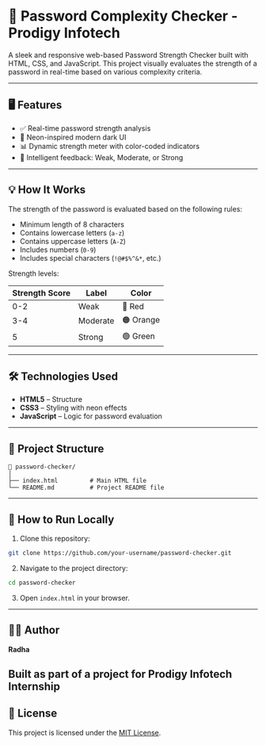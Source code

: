 # 🔐 Password Complexity Checker - Prodigy Infotech

A sleek and responsive web-based Password Strength Checker built with HTML, CSS, and JavaScript. This project visually evaluates the strength of a password in real-time based on various complexity criteria.

---

## 🖥️ Features

* ✅ Real-time password strength analysis
* 🎨 Neon-inspired modern dark UI
* 📊 Dynamic strength meter with color-coded indicators
* 🧠 Intelligent feedback: Weak, Moderate, or Strong

---

## 💡 How It Works

The strength of the password is evaluated based on the following rules:

* Minimum length of 8 characters
* Contains lowercase letters (`a-z`)
* Contains uppercase letters (`A-Z`)
* Includes numbers (`0-9`)
* Includes special characters (`!@#$%^&*`, etc.)

Strength levels:

| Strength Score | Label    | Color     |
| -------------- | -------- | --------- |
| 0-2            | Weak     | 🔴 Red    |
| 3-4            | Moderate | 🟠 Orange |
| 5              | Strong   | 🟢 Green  |

---

## 🛠️ Technologies Used

* **HTML5** – Structure
* **CSS3** – Styling with neon effects
* **JavaScript** – Logic for password evaluation

---

## 📁 Project Structure

```
📁 password-checker/
│
├── index.html         # Main HTML file
└── README.md          # Project README file
```

---

## 🧪 How to Run Locally

1. Clone this repository:

```bash
git clone https://github.com/your-username/password-checker.git
```

2. Navigate to the project directory:

```bash
cd password-checker
```

3. Open `index.html` in your browser.

---

## 🧑‍💻 Author

**Radha**

Built as part of a project for **Prodigy Infotech Internship**
---

## 📜 License

This project is licensed under the [MIT License](LICENSE).
